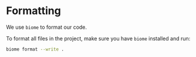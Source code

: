 # Formatting

We use `biome` to format our code.

To format all files in the project, make sure you have `biome` installed and run:

```bash
biome format --write .
```
